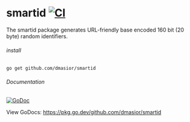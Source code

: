 # smartid [![CI](https://github.com/dmasior/smartid/actions/workflows/ci.yml/badge.svg)](https://github.com/dmasior/smartid/actions/workflows/ci.yml)
The smartid package generates URL-friendly base encoded 160 bit (20 byte) random identifiers.

###### install
`go get github.com/dmasior/smartid`

###### Documentation
[![GoDoc](https://godoc.org/github.com/dmasior/smartid?status.svg)](http://godoc.org/github.com/dmasior/smartid)


View GoDocs: https://pkg.go.dev/github.com/dmasior/smartid
